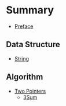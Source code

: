# Summary

* [Preface](README.md)

## Data Structure

* [String](data-structure-1/string.md)

## Algorithm

* [Two Pointers](algorithm-1/two-pointers/README.md)
  * [3Sum](algorithm-1/two-pointers/untitled.md)

